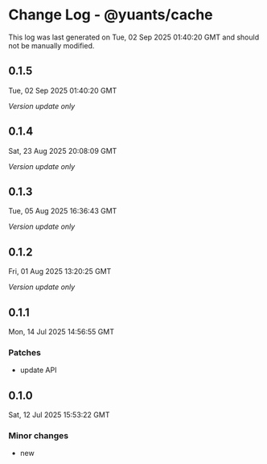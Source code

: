 # Change Log - @yuants/cache

This log was last generated on Tue, 02 Sep 2025 01:40:20 GMT and should not be manually modified.

## 0.1.5
Tue, 02 Sep 2025 01:40:20 GMT

_Version update only_

## 0.1.4
Sat, 23 Aug 2025 20:08:09 GMT

_Version update only_

## 0.1.3
Tue, 05 Aug 2025 16:36:43 GMT

_Version update only_

## 0.1.2
Fri, 01 Aug 2025 13:20:25 GMT

_Version update only_

## 0.1.1
Mon, 14 Jul 2025 14:56:55 GMT

### Patches

- update API

## 0.1.0
Sat, 12 Jul 2025 15:53:22 GMT

### Minor changes

- new

